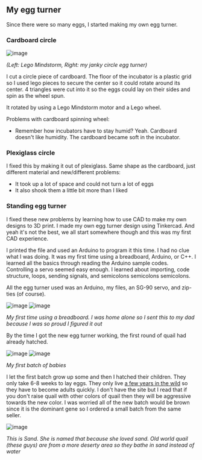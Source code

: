 ## My egg turner
Since there were so many eggs, I started making my own egg turner. 

### Cardboard circle

![image](https://github.com/user-attachments/assets/20bf8d40-b79e-4e9d-aadc-514be578da44)

*(Left: Lego Mindstorm, Right: my janky circle egg turner)*

I cut a circle piece of cardboard. The floor of the incubator is a plastic grid so I used lego pieces to secure the center so it could rotate around its center. 4 triangles were cut into it so the eggs could lay on their sides and spin as the wheel spun.

It rotated by using a Lego Mindstorm motor and a Lego wheel. 

Problems with cardboard spinning wheel:
  - Remember how incubators have to stay humid? Yeah. Cardboard doesn't like humidity. The cardboard became soft in the incubator.

### Plexiglass circle

I fixed this by making it out of plexiglass. Same shape as the cardboard, just different material and new/different problems:
  - It took up a lot of space and could not turn a lot of eggs
  - It also shook them a little bit more than I liked

### Standing egg turner

I fixed these new problems by learning how to use CAD to make my own designs to 3D print. I made my own egg turner design using Tinkercad. And yeah it's not the best, we all start somewhere though and this was my first CAD experience. 

I printed the file and used an Arduino to program it this time. I had no clue what I was doing. It was my first time using a breadboard, Arduino, or C++. I learned all the basics through reading the Arduino sample codes. Controlling a servo seemed easy enough. I learned about importing, code structure, loops, sending signals, and semicolons semicolons semicolons.

All the egg turner used was an Arduino, my files, an SG-90 servo, and zip-ties (of course).

![image](https://github.com/user-attachments/assets/e2f532b7-700c-4a68-a83c-455a6d373b96) ![image](https://github.com/user-attachments/assets/ec83a9d9-db75-4bb8-9ac5-94c8b5a42f0d)


*My first time using a breadboard. I was home alone so I sent this to my dad because I was so proud I figured it out*

By the time I got the new egg turner working, the first round of quail had already hatched.

![image](https://github.com/user-attachments/assets/e98ec270-6ef3-495e-9099-f46d7751cb74) ![image](https://github.com/user-attachments/assets/38c9cce6-8556-4faf-b5e8-bf56d7f040d2)

*My first batch of babies*

I let the first batch grow up some and then I hatched their children. They only take 6-8 weeks to lay eggs. They only live [a few years in the wild](https://genomics.senescence.info/species/entry.php?species=Coturnix_japonica#:~:text=AnAge%20entry%20for%20Coturnix%20japonica&text=The%20Japanese%20quail%20displays%20a,%2D3%20years%20%5B0028%5D.) so they have to become adults quickly. I don't have the site but I read that if you don't raise quail with other colors of quail then they will be aggressive towards the new color. I was worried all of the new batch would be brown since it is the dominant gene so I ordered a small batch from the same seller.

![image](https://github.com/user-attachments/assets/2d9130ae-eb33-4cc2-a7db-6916157917b9)

*This is Sand. She is named that because she loved sand. Old world quail (these guys) are from a more deserty area so they bathe in sand instead of water*
